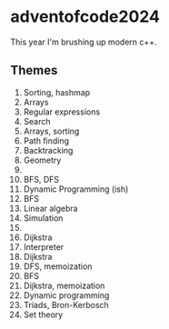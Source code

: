 # adventofcode2024

This year I'm brushing up modern c++.

## Themes
1. Sorting, hashmap
2. Arrays
3. Regular expressions 
4. Search
5. Arrays, sorting
6. Path finding
7. Backtracking
8. Geometry
9.
10. BFS, DFS
11. Dynamic Programming (ish)
12. BFS
13. Linear algebra
14. Simulation
15. 
16. Dijkstra
17. Interpreter
18. Dijkstra
19. DFS, memoization
20. BFS
21. Dijkstra, memoization
22. Dynamic programming
23. Triads, Bron-Kerbosch
25. Set theory
